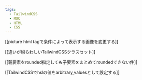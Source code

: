 ```yaml
---
tags:
  - TailwindCSS
  - MOC
  - HTML
  - CSS
---
```

[[picture html tagで条件によって表示する画像を変更する]]

[[違いが紛らわしいTailwindCSSクラスセット]]

[[親要素をrounded指定しても子要素をまとめてroundedできない件]]

[[TailwindCSSでhslの値をarbitrary_valuesとして設定する]]
